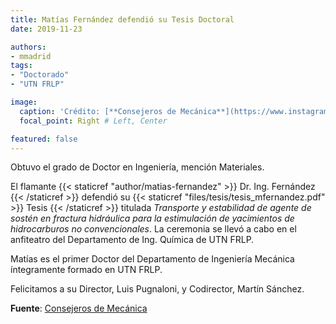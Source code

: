 ```yaml
---
title: Matías Fernández defendió su Tesis Doctoral
date: 2019-11-23

authors:
- mmadrid
tags:
- "Doctorado"
- "UTN FRLP"

image:
  caption: 'Crédito: [**Consejeros de Mecánica**](https://www.instagram.com/p/BqiD-v5hIje/)'
  focal_point: Right # Left, Center

featured: false
---
```


Obtuvo el grado de Doctor en Ingeniería, mención Materiales.

<!--more-->

El flamante 
{{< staticref "author/matias-fernandez" >}} Dr. Ing. Fernández {{< /staticref >}}
defendió su
{{< staticref "files/tesis/tesis_mfernandez.pdf" >}} Tesis {{< /staticref >}} titulada
*Transporte y estabilidad de agente de sostén en fractura hidráulica para la
estimulación de yacimientos de hidrocarburos no convencionales*. La ceremonia se llevó
a cabo en el anfiteatro del Departamento de Ing. Química de UTN FRLP.<br>

Matías es el primer Doctor del Departamento de Ingeniería Mecánica íntegramente formado en
UTN FRLP.

Felicitamos a su Director, Luis Pugnaloni, y Codirector, Martín Sánchez.

**Fuente**: [Consejeros de Mecánica](https://www.instagram.com/p/BqiD-v5hIje/)
